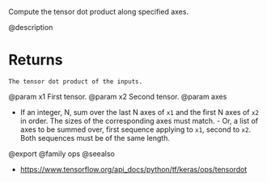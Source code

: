 Compute the tensor dot product along specified axes.

@description

# Returns
    The tensor dot product of the inputs.

@param x1 First tensor.
@param x2 Second tensor.
@param axes
- If an integer, N, sum over the last N axes of `x1` and the
        first N axes of `x2` in order. The sizes of the corresponding
        axes must match.
      - Or, a list of axes to be summed over, first sequence applying
        to `x1`, second to `x2`. Both sequences must be of the
        same length.

@export
@family ops
@seealso
+ <https://www.tensorflow.org/api_docs/python/tf/keras/ops/tensordot>
